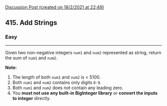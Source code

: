 [Discussion Post (created on 18/2/2021 at 22:49)](https://leetcode.com/problems/add-strings/discuss/1115830/C%2B%2B-or-Faster-than-100)  
<h2>415. Add Strings</h2><h3>Easy</h3><hr><div><p>Given two non-negative integers <code>num1</code> and <code>num2</code> represented as string, return the sum of <code>num1</code> and <code>num2</code>.</p>

<p><b>Note:</b>
</p><ol>
<li>The length of both <code>num1</code> and <code>num2</code> is &lt; 5100.</li>
<li>Both <code>num1</code> and <code>num2</code> contains only digits <code>0-9</code>.</li>
<li>Both <code>num1</code> and <code>num2</code> does not contain any leading zero.</li>
<li>You <b>must not use any built-in BigInteger library</b> or <b>convert the inputs to integer</b> directly.</li>
</ol>
<p></p></div>